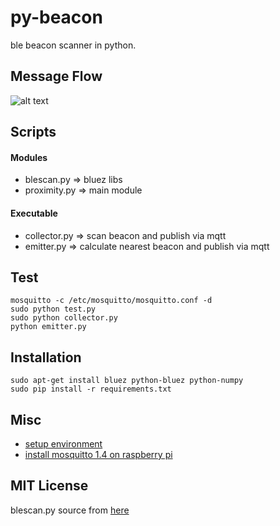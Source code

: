# py-beacon
ble beacon scanner in python.

## Message Flow
![alt text](https://github.com/taka-wang/py-beacon/blob/34705ac28654d8b2f5a9edf296ea152fa04c183f/flow.png "Logo Title Text 1")

## Scripts

#### Modules
- blescan.py   => bluez libs
- proximity.py => main module

#### Executable
- collector.py => scan beacon and publish via mqtt 
- emitter.py   => calculate nearest beacon and publish via mqtt

## Test
    mosquitto -c /etc/mosquitto/mosquitto.conf -d
    sudo python test.py
    sudo python collector.py
    python emitter.py

## Installation
	sudo apt-get install bluez python-bluez python-numpy
    sudo pip install -r requirements.txt

## Misc
- [setup environment](https://gist.github.com/taka-wang/29433180cc8affcde3b2)
- [install mosquitto 1.4 on raspberry pi](https://gist.github.com/taka-wang/1c47cde3e4c9c2d83156)

## MIT License
blescan.py source from [here](https://github.com/switchdoclabs/iBeacon-Scanner-.git)
